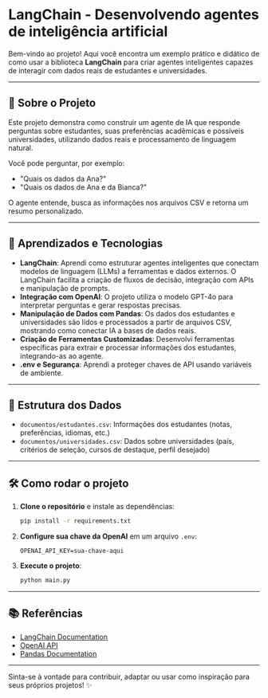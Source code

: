 # LangChain - Desenvolvendo agentes de inteligência artificial

Bem-vindo ao projeto! Aqui você encontra um exemplo prático e didático de como usar a biblioteca **LangChain** para criar agentes inteligentes capazes de interagir com dados reais de estudantes e universidades.

---

## 🚀 Sobre o Projeto

Este projeto demonstra como construir um agente de IA que responde perguntas sobre estudantes, suas preferências acadêmicas e possíveis universidades, utilizando dados reais e processamento de linguagem natural.

Você pode perguntar, por exemplo:
- "Quais os dados da Ana?"
- "Quais os dados de Ana e da Bianca?"

O agente entende, busca as informações nos arquivos CSV e retorna um resumo personalizado.

---

## 🧠 Aprendizados e Tecnologias

- **LangChain**: Aprendi como estruturar agentes inteligentes que conectam modelos de linguagem (LLMs) a ferramentas e dados externos. O LangChain facilita a criação de fluxos de decisão, integração com APIs e manipulação de prompts.
- **Integração com OpenAI**: O projeto utiliza o modelo GPT-4o para interpretar perguntas e gerar respostas precisas.
- **Manipulação de Dados com Pandas**: Os dados dos estudantes e universidades são lidos e processados a partir de arquivos CSV, mostrando como conectar IA a bases de dados reais.
- **Criação de Ferramentas Customizadas**: Desenvolvi ferramentas específicas para extrair e processar informações dos estudantes, integrando-as ao agente.
- **.env e Segurança**: Aprendi a proteger chaves de API usando variáveis de ambiente.

---

## 📁 Estrutura dos Dados

- `documentos/estudantes.csv`: Informações dos estudantes (notas, preferências, idiomas, etc.)
- `documentos/universidades.csv`: Dados sobre universidades (país, critérios de seleção, cursos de destaque, perfil desejado)

---

## 🛠️ Como rodar o projeto

1. **Clone o repositório** e instale as dependências:
   ```bash
   pip install -r requirements.txt
   ```
2. **Configure sua chave da OpenAI** em um arquivo `.env`:
   ```env
   OPENAI_API_KEY=sua-chave-aqui
   ```
3. **Execute o projeto**:
   ```bash
   python main.py
   ```
---

## 📚 Referências

- [LangChain Documentation](https://python.langchain.com/)
- [OpenAI API](https://platform.openai.com/docs/)
- [Pandas Documentation](https://pandas.pydata.org/)

---

Sinta-se à vontade para contribuir, adaptar ou usar como inspiração para seus próprios projetos! ✨ 
